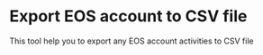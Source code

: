 # Export EOS account to CSV file

This tool help you to export any EOS account activities to CSV file